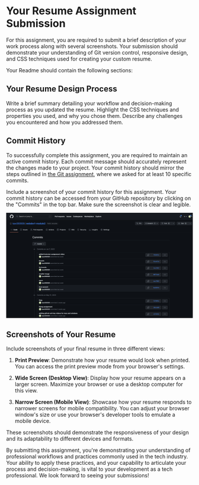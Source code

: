 

# Your Resume Assignment Submission

For this assignment, you are required to submit a brief description of your work process along with several screenshots. Your submission should demonstrate your understanding of Git version control, responsive design, and CSS techniques used for creating your custom resume. 

Your Readme should contain the following sections:

## Your Resume Design Process

Write a brief summary detailing your workflow and decision-making process as you updated the resume. Highlight the CSS techniques and properties you used, and why you chose them. Describe any challenges you encountered and how you addressed them.

## Commit History 

To successfully complete this assignment, you are required to maintain an active commit history. Each commit message should accurately represent the changes made to your project. Your commit history should mirror the steps outlined in [the Git assignment](assignment.md), where we asked for at least 10 specific commits. 

Include a screenshot of your commit history for this assignment. Your commit history can be accessed from your GitHub repository by clicking on the "Commits" in the top bar. Make sure the screenshot is clear and legible.

![Commit History Screenshot Example](commit-history.png)


## Screenshots of Your Resume

Include screenshots of your final resume in three different views: 

1. **Print Preview**: Demonstrate how your resume would look when printed. You can access the print preview mode from your browser's settings.

2. **Wide Screen (Desktop View)**: Display how your resume appears on a larger screen. Maximize your browser or use a desktop computer for this view.

3. **Narrow Screen (Mobile View)**: Showcase how your resume responds to narrower screens for mobile compatibility. You can adjust your browser window's size or use your browser's developer tools to emulate a mobile device.

These screenshots should demonstrate the responsiveness of your design and its adaptability to different devices and formats.

By submitting this assignment, you're demonstrating your understanding of professional workflows and practices commonly used in the tech industry. Your ability to apply these practices, and your capability to articulate your process and decision-making, is vital to your development as a tech professional. We look forward to seeing your submissions!
